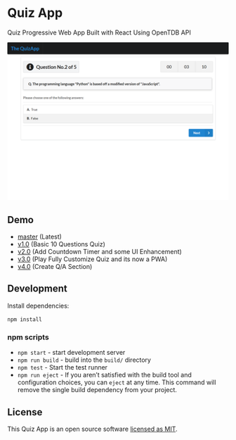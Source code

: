 # Quiz App

Quiz Progressive Web App Built with React Using OpenTDB API

<p align="center">
  <img src="./screenshot.png" alt='Quiz App in Action'>
</p>

## Demo

- [master](https://safdarjamal.github.io/quiz-app) (Latest)
- [v1.0](https://quizapp-v1.surge.sh) (Basic 10 Questions Quiz)
- [v2.0](https://quizapp-v2.surge.sh) (Add Countdown Timer and some UI Enhancement)
- [v3.0](https://quizapp-v3.surge.sh) (Play Fully Customize Quiz and its now a PWA)
- [v4.0](https://quizapp-v4.surge.sh) (Create Q/A Section)

## Development

Install dependencies:

```
npm install
```

### npm scripts

- `npm start` - start development server
- `npm run build` - build into the `build/` directory
- `npm test` - Start the test runner
- `npm run eject` - If you aren’t satisfied with the build tool and configuration choices, you can `eject` at any time. This command will remove the single build dependency from your project.

## License

This Quiz App is an open source software [licensed as MIT](https://github.com/safdarjamal/quiz-app/blob/master/LICENSE).
